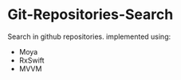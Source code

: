 # Git-Repositories-Search
Search in github repositories. implemented using:
- Moya
- RxSwift
- MVVM
